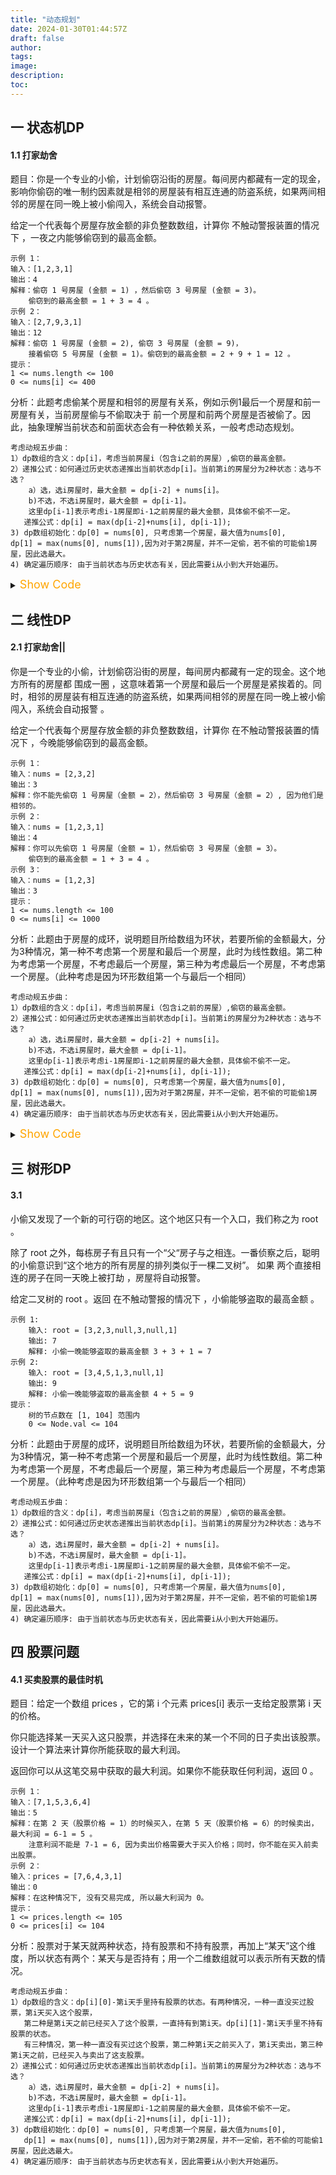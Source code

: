 ```yaml
---
title: "动态规划"
date: 2024-01-30T01:44:57Z
draft: false
author:
tags:
image:
description:
toc:
---
```


## 一 状态机DP
#### 1.1 打家劫舍
题目：你是一个专业的小偷，计划偷窃沿街的房屋。每间房内都藏有一定的现金，影响你偷窃的唯一制约因素就是相邻的房屋装有相互连通的防盗系统，如果两间相邻的房屋在同一晚上被小偷闯入，系统会自动报警。

给定一个代表每个房屋存放金额的非负整数数组，计算你 不触动警报装置的情况下 ，一夜之内能够偷窃到的最高金额。
    
    示例 1：
    输入：[1,2,3,1]
    输出：4
    解释：偷窃 1 号房屋 (金额 = 1) ，然后偷窃 3 号房屋 (金额 = 3)。
        偷窃到的最高金额 = 1 + 3 = 4 。
    示例 2：
    输入：[2,7,9,3,1]
    输出：12
    解释：偷窃 1 号房屋 (金额 = 2), 偷窃 3 号房屋 (金额 = 9)，
        接着偷窃 5 号房屋 (金额 = 1)。偷窃到的最高金额 = 2 + 9 + 1 = 12 。
    提示：
    1 <= nums.length <= 100
    0 <= nums[i] <= 400

分析：此题考虑偷某个房屋和相邻的房屋有关系，例如示例1最后一个房屋和前一房屋有关，当前房屋偷与不偷取决于 前一个房屋和前两个房屋是否被偷了。因此，抽象理解当前状态和前面状态会有一种依赖关系，一般考虑动态规划。

    考虑动规五步曲：
    1）dp数组的含义：dp[i]，考虑当前房屋i（包含i之前的房屋）,偷窃的最高金额。
    2）递推公式：如何通过历史状态递推出当前状态dp[i]。当前第i的房屋分为2种状态：选与不选？
        a）选，选i房屋时，最大金额 = dp[i-2] + nums[i]。
        b)不选，不选i房屋时，最大金额 = dp[i-1]。
        这里dp[i-1]表示考虑i-1房屋即i-1之前房屋的最大金额，具体偷不偷不一定。 
       递推公式：dp[i] = max(dp[i-2]+nums[i], dp[i-1]);
    3) dp数组初始化：dp[0] = nums[0], 只考虑第一个房屋，最大值为nums[0], 
    dp[1] = max(nums[0], nums[1]),因为对于第2房屋，并不一定偷，若不偷的可能偷1房屋，因此选最大。
    4) 确定遍历顺序: 由于当前状态与历史状态有关，因此需要i从小到大开始遍历。
<details>
<summary><font size="4" color="orange">Show Code</font></summary> 

``` c++
class Solution {
public:
    int rob(vector<int>& nums) {
       if (nums.size() == 0) return 0;
       if (nums.size() == 1) return nums[0];
       
       vector<int> dp(nums.size()+1, 0);
       dp[0] = nums[0];
       dp[1] = max(nums[0], nums[1]);

       for (int i = 2; i < nums.size(); i++) {
            dp[i] = max(dp[i-2] + nums[i], dp[i-1]);
       }

       return dp[nums.size()-1];
    }
};
```
</details>

## 二 线性DP
#### 2.1 打家劫舍||
你是一个专业的小偷，计划偷窃沿街的房屋，每间房内都藏有一定的现金。这个地方所有的房屋都 围成一圈 ，这意味着第一个房屋和最后一个房屋是紧挨着的。同时，相邻的房屋装有相互连通的防盗系统，如果两间相邻的房屋在同一晚上被小偷闯入，系统会自动报警 。

给定一个代表每个房屋存放金额的非负整数数组，计算你 在不触动警报装置的情况下 ，今晚能够偷窃到的最高金额。

    示例 1：
    输入：nums = [2,3,2]
    输出：3
    解释：你不能先偷窃 1 号房屋（金额 = 2），然后偷窃 3 号房屋（金额 = 2）, 因为他们是相邻的。
    示例 2：
    输入：nums = [1,2,3,1]
    输出：4
    解释：你可以先偷窃 1 号房屋（金额 = 1），然后偷窃 3 号房屋（金额 = 3）。
        偷窃到的最高金额 = 1 + 3 = 4 。
    示例 3：
    输入：nums = [1,2,3]
    输出：3
    提示：
    1 <= nums.length <= 100
    0 <= nums[i] <= 1000

分析：此题由于房屋的成环，说明题目所给数组为环状，若要所偷的金额最大，分为3种情况，第一种不考虑第一个房屋和最后一个房屋，此时为线性数组。第二种为考虑第一个房屋，不考虑最后一个房屋，第三种为考虑最后一个房屋，不考虑第一个房屋。（此种考虑是因为环形数组第一个与最后一个相同）

    考虑动规五步曲：
    1）dp数组的含义：dp[i]，考虑当前房屋i（包含i之前的房屋）,偷窃的最高金额。
    2）递推公式：如何通过历史状态递推出当前状态dp[i]。当前第i的房屋分为2种状态：选与不选？
        a）选，选i房屋时，最大金额 = dp[i-2] + nums[i]。
        b)不选，不选i房屋时，最大金额 = dp[i-1]。
        这里dp[i-1]表示考虑i-1房屋即i-1之前房屋的最大金额，具体偷不偷不一定。 
       递推公式：dp[i] = max(dp[i-2]+nums[i], dp[i-1]);
    3) dp数组初始化：dp[0] = nums[0], 只考虑第一个房屋，最大值为nums[0], 
    dp[1] = max(nums[0], nums[1]),因为对于第2房屋，并不一定偷，若不偷的可能偷1房屋，因此选最大。
    4) 确定遍历顺序: 由于当前状态与历史状态有关，因此需要i从小到大开始遍历。

<details>
<summary><font size="4" color="orange">Show Code</font></summary> 

``` c++
class Solution {
public:
    int rob(vector<int>& nums) {
       if (nums.size() == 0) return 0;
       if (nums.size() == 1) return nums[0];

       int result   = robv1(nums, 0, nums.size() - 2);
       int resultv1 = robv1(nums, 1, nums.size() - 1);
       return max(result, resultv1); 
    }

    int robv1(vector<int>& nums, int start, int end) {
        if (start == end) return nums[start];
        vector<int> dp(nums.size()+1, 0);
        dp[start] = nums[start];
        dp[start+1] = max(nums[start], nums[start+1]);
        for (int i = start + 2; i <= end; i++) {
            dp[i] = max(dp[i-2] + nums[i], dp[i-1]);
        }

        return dp[end];
        
    }
};
```
</details>

## 三 树形DP
#### 3.1 
小偷又发现了一个新的可行窃的地区。这个地区只有一个入口，我们称之为 root 。

除了 root 之外，每栋房子有且只有一个“父“房子与之相连。一番侦察之后，聪明的小偷意识到“这个地方的所有房屋的排列类似于一棵二叉树”。 如果 两个直接相连的房子在同一天晚上被打劫 ，房屋将自动报警。

给定二叉树的 root 。返回 在不触动警报的情况下 ，小偷能够盗取的最高金额 。

    示例 1:
        输入: root = [3,2,3,null,3,null,1]
        输出: 7 
        解释: 小偷一晚能够盗取的最高金额 3 + 3 + 1 = 7
    示例 2:
        输入: root = [3,4,5,1,3,null,1]
        输出: 9
        解释: 小偷一晚能够盗取的最高金额 4 + 5 = 9
    提示：
        树的节点数在 [1, 104] 范围内
        0 <= Node.val <= 104

分析：此题由于房屋的成环，说明题目所给数组为环状，若要所偷的金额最大，分为3种情况，第一种不考虑第一个房屋和最后一个房屋，此时为线性数组。第二种为考虑第一个房屋，不考虑最后一个房屋，第三种为考虑最后一个房屋，不考虑第一个房屋。（此种考虑是因为环形数组第一个与最后一个相同）

    考虑动规五步曲：
    1）dp数组的含义：dp[i]，考虑当前房屋i（包含i之前的房屋）,偷窃的最高金额。
    2）递推公式：如何通过历史状态递推出当前状态dp[i]。当前第i的房屋分为2种状态：选与不选？
        a）选，选i房屋时，最大金额 = dp[i-2] + nums[i]。
        b)不选，不选i房屋时，最大金额 = dp[i-1]。
        这里dp[i-1]表示考虑i-1房屋即i-1之前房屋的最大金额，具体偷不偷不一定。 
       递推公式：dp[i] = max(dp[i-2]+nums[i], dp[i-1]);
    3) dp数组初始化：dp[0] = nums[0], 只考虑第一个房屋，最大值为nums[0], 
    dp[1] = max(nums[0], nums[1]),因为对于第2房屋，并不一定偷，若不偷的可能偷1房屋，因此选最大。
    4) 确定遍历顺序: 由于当前状态与历史状态有关，因此需要i从小到大开始遍历。


## 四 股票问题
#### 4.1 买卖股票的最佳时机
题目：给定一个数组 prices ，它的第 i 个元素 prices[i] 表示一支给定股票第 i 天的价格。

你只能选择某一天买入这只股票，并选择在未来的某一个不同的日子卖出该股票。设计一个算法来计算你所能获取的最大利润。

返回你可以从这笔交易中获取的最大利润。如果你不能获取任何利润，返回 0 。

    示例 1：
    输入：[7,1,5,3,6,4]
    输出：5
    解释：在第 2 天（股票价格 = 1）的时候买入，在第 5 天（股票价格 = 6）的时候卖出，最大利润 = 6-1 = 5 。
        注意利润不能是 7-1 = 6, 因为卖出价格需要大于买入价格；同时，你不能在买入前卖出股票。
    示例 2：
    输入：prices = [7,6,4,3,1]
    输出：0
    解释：在这种情况下, 没有交易完成, 所以最大利润为 0。
    提示：
    1 <= prices.length <= 105
    0 <= prices[i] <= 104

分析：股票对于某天就两种状态，持有股票和不持有股票，再加上“某天”这个维度，所以状态有两个：某天与是否持有；用一个二维数组就可以表示所有天数的情况。

    考虑动规五步曲：
    1）dp数组的含义：dp[i][0]-第i天手里持有股票的状态。有两种情况，一种一直没买过股票，第i天买入这个股票，
       第二种是第i天之前已经买入了这个股票，一直持有到第i天。dp[i][1]-第i天手里不持有股票的状态。
       有三种情况，第一种一直没有买过这个股票，第二种第i天之前买入了，第i天卖出，第三种第i天之前，已经买入与卖出了这支股票。
    2）递推公式：如何通过历史状态递推出当前状态dp[i]。当前第i的房屋分为2种状态：选与不选？
        a）选，选i房屋时，最大金额 = dp[i-2] + nums[i]。
        b)不选，不选i房屋时，最大金额 = dp[i-1]。
        这里dp[i-1]表示考虑i-1房屋即i-1之前房屋的最大金额，具体偷不偷不一定。 
       递推公式：dp[i] = max(dp[i-2]+nums[i], dp[i-1]);
    3) dp数组初始化：dp[0] = nums[0], 只考虑第一个房屋，最大值为nums[0], 
       dp[1] = max(nums[0], nums[1]),因为对于第2房屋，并不一定偷，若不偷的可能偷1房屋，因此选最大。
    4) 确定遍历顺序: 由于当前状态与历史状态有关，因此需要i从小到大开始遍历。
